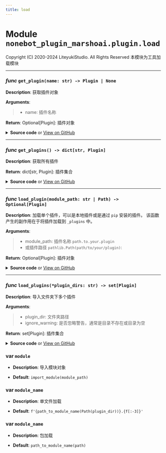```yaml
---
title: load
---
```

# **Module** `nonebot_plugin_marshoai.plugin.load`

Copyright (C) 2020-2024 LiteyukiStudio. All Rights Reserved
本模块为工具加载模块


---
### ***func*** `get_plugin(name: str) -> Plugin | None`

**Description**: 获取插件对象


**Arguments**:
> - name: 插件名称  

**Return**: Optional[Plugin]: 插件对象


<details>
<summary> <b>Source code</b> or <a href='https://github.com/LiteyukiStudio/nonebot-plugin-marshoai/tree/main/nonebot_plugin_marshoai/plugin/load.py#L26' target='_blank'>View on GitHub</a></summary>

```python
def get_plugin(name: str) -> Plugin | None:
    return _plugins.get(name)
```
</details>

---
### ***func*** `get_plugins() -> dict[str, Plugin]`

**Description**: 获取所有插件


**Return**: dict[str, Plugin]: 插件集合


<details>
<summary> <b>Source code</b> or <a href='https://github.com/LiteyukiStudio/nonebot-plugin-marshoai/tree/main/nonebot_plugin_marshoai/plugin/load.py#L37' target='_blank'>View on GitHub</a></summary>

```python
def get_plugins() -> dict[str, Plugin]:
    return _plugins
```
</details>

---
### ***func*** `load_plugin(module_path: str | Path) -> Optional[Plugin]`

**Description**: 加载单个插件，可以是本地插件或是通过 `pip` 安装的插件。
该函数产生的副作用在于将插件加载到 `_plugins` 中。


**Arguments**:
> - module_path: 插件名称 `path.to.your.plugin`  
> - 或插件路径 `pathlib.Path(path/to/your/plugin)`:   

**Return**: Optional[Plugin]: 插件对象


<details>
<summary> <b>Source code</b> or <a href='https://github.com/LiteyukiStudio/nonebot-plugin-marshoai/tree/main/nonebot_plugin_marshoai/plugin/load.py#L46' target='_blank'>View on GitHub</a></summary>

```python
def load_plugin(module_path: str | Path) -> Optional[Plugin]:
    module_path = path_to_module_name(Path(module_path)) if isinstance(module_path, Path) else module_path
    try:
        module = import_module(module_path)
        plugin = Plugin(name=module.__name__, module=module, module_name=module_path)
        _plugins[plugin.name] = plugin
        plugin.metadata = getattr(module, '__marsho_meta__', None)
        if plugin.metadata is None:
            logger.opt(colors=True).warning(f'成功加载小棉插件 <y>{plugin.name}</y>, 但是没有定义元数据')
        else:
            logger.opt(colors=True).success(f'成功加载小棉插件 <c>"{plugin.metadata.name}"</c>')
        return plugin
    except Exception as e:
        logger.opt(colors=True).success(f'加载小棉插件失败 "<r>{module_path}</r>"')
        traceback.print_exc()
        return None
```
</details>

---
### ***func*** `load_plugins(*plugin_dirs: str) -> set[Plugin]`

**Description**: 导入文件夹下多个插件


**Arguments**:
> - plugin_dir: 文件夹路径  
> - ignore_warning: 是否忽略警告，通常是目录不存在或目录为空  

**Return**: set[Plugin]: 插件集合


<details>
<summary> <b>Source code</b> or <a href='https://github.com/LiteyukiStudio/nonebot-plugin-marshoai/tree/main/nonebot_plugin_marshoai/plugin/load.py#L89' target='_blank'>View on GitHub</a></summary>

```python
def load_plugins(*plugin_dirs: str) -> set[Plugin]:
    plugins = set()
    for plugin_dir in plugin_dirs:
        for f in os.listdir(plugin_dir):
            path = Path(os.path.join(plugin_dir, f))
            module_name = None
            if os.path.isfile(path) and f.endswith('.py'):
                '单文件加载'
                module_name = f'{path_to_module_name(Path(plugin_dir))}.{f[:-3]}'
            elif os.path.isdir(path) and os.path.exists(os.path.join(path, '__init__.py')):
                '包加载'
                module_name = path_to_module_name(path)
            if module_name and (plugin := load_plugin(module_name)):
                plugins.add(plugin)
    return plugins
```
</details>

### var `module`

- **Description**: 导入模块对象

- **Default**: `import_module(module_path)`

### var `module_name`

- **Description**: 单文件加载

- **Default**: `f'{path_to_module_name(Path(plugin_dir))}.{f[:-3]}'`

### var `module_name`

- **Description**: 包加载

- **Default**: `path_to_module_name(path)`

